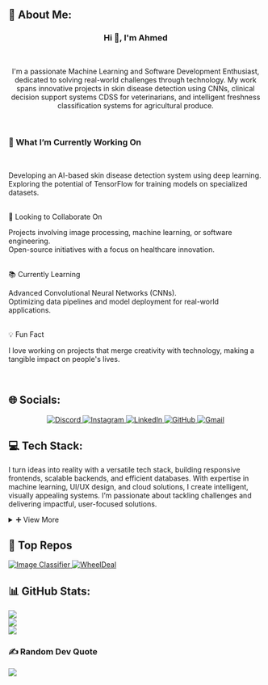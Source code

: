 ## 💫 About Me:
<h3 align="center">Hi 👋, I'm Ahmed</h3><br>
<p align="center">I'm a passionate Machine Learning and Software Development Enthusiast, dedicated to solving real-world challenges through technology. My work spans innovative projects in skin disease detection using CNNs, clinical decision support systems CDSS for veterinarians, and intelligent freshness classification systems for agricultural produce.</p><br>
<h3>🚀 What I’m Currently Working On</h3><br>
<p>Developing an AI-based skin disease detection system using deep learning.<br>Exploring the potential of TensorFlow for training models on specialized datasets.</p><br>
🤝 Looking to Collaborate On<br>
<p>Projects involving image processing, machine learning, or software engineering.<br>Open-source initiatives with a focus on healthcare innovation.</p><br>
📚 Currently Learning<br>
<p>Advanced Convolutional Neural Networks (CNNs).<br>Optimizing data pipelines and model deployment for real-world applications.</p><br>
💡 Fun Fact<br>
<p>I love working on projects that merge creativity with technology, making a tangible impact on people's lives.</p><br>


## 🌐 Socials:
<p align="center">
  <a href="https://discord.gg/blackdeath_.">
    <img src="https://img.shields.io/badge/Discord-%237289DA.svg?logo=discord&logoColor=white" alt="Discord">
  </a>
  <a href="https://instagram.com/ahmedali.s1044">
    <img src="https://img.shields.io/badge/Instagram-%23E4405F.svg?logo=Instagram&logoColor=white" alt="Instagram">
  </a>
  <a href="https://linkedin.com/in/ahmed-ali-sheikh-84507b1b9">
    <img src="https://img.shields.io/badge/LinkedIn-%230077B5.svg?logo=linkedin&logoColor=white" alt="LinkedIn">
  </a>
  <a href="https://github.com/ahmedalisheikh4">
    <img src="https://img.shields.io/badge/GitHub-black?logo=github&logoColor=white" alt="GitHub">
  </a>
  <a href="mailto:ahmedali.s786@gmail.com">
    <img src="https://img.shields.io/badge/Gmail-red?logo=gmail&logoColor=white" alt="Gmail">
  </a>
</p>



## 💻 Tech Stack:
<p>
I turn ideas into reality with a versatile tech stack, building responsive frontends, scalable backends, and efficient databases. With expertise in machine learning, UI/UX design, and cloud solutions, I create intelligent, visually appealing systems. I’m passionate about tackling challenges and delivering impactful, user-focused solutions.
</p>

<details>
  <summary style="cursor: pointer;">
    <span style="display: inline-block; transition: transform 0.2s;">➕</span> View More
  </summary>

  ### Programming Languages
  ![C](https://img.shields.io/badge/c-%2300599C.svg?style=for-the-badge&logo=c&logoColor=white) ![C++](https://img.shields.io/badge/c++-%2300599C.svg?style=for-the-badge&logo=c%2B%2B&logoColor=white) ![C#](https://img.shields.io/badge/c%23-%23239120.svg?style=for-the-badge&logo=csharp&logoColor=white) ![Python](https://img.shields.io/badge/python-3670A0?style=for-the-badge&logo=python&logoColor=ffdd54) ![JavaScript](https://img.shields.io/badge/javascript-%23323330.svg?style=for-the-badge&logo=javascript&logoColor=%23F7DF1E) ![TypeScript](https://img.shields.io/badge/typescript-%23007ACC.svg?style=for-the-badge&logo=typescript&logoColor=white) ![AssemblyScript](https://img.shields.io/badge/assembly%20script-%23000000.svg?style=for-the-badge&logo=assemblyscript&logoColor=white)

  ---

  ### Scripting & Markup
  ![LaTeX](https://img.shields.io/badge/latex-%23008080.svg?style=for-the-badge&logo=latex&logoColor=white) ![Markdown](https://img.shields.io/badge/markdown-%23000000.svg?style=for-the-badge&logo=markdown&logoColor=white) ![YAML](https://img.shields.io/badge/yaml-%23ffffff.svg?style=for-the-badge&logo=yaml&logoColor=151515)

  ---

  ### Front-End Development
  ![Next JS](https://img.shields.io/badge/Next-black?style=for-the-badge&logo=next.js&logoColor=white) ![React](https://img.shields.io/badge/react-%2320232a.svg?style=for-the-badge&logo=react&logoColor=%2361DAFB) ![TailwindCSS](https://img.shields.io/badge/tailwindcss-%2338B2AC.svg?style=for-the-badge&logo=tailwind-css&logoColor=white) ![ShadcnUI](https://img.shields.io/badge/shadcn%2Fui-000000?style=for-the-badge&logo=shadcnui&logoColor=white) ![Blazor](https://img.shields.io/badge/blazor-%235C2D91.svg?style=for-the-badge&logo=blazor&logoColor=white) ![HTML5](https://img.shields.io/badge/html5-%23E34F26.svg?style=for-the-badge&logo=html5&logoColor=white) ![CSS3](https://img.shields.io/badge/css3-%231572B6.svg?style=for-the-badge&logo=css3&logoColor=white) ![Bootstrap](https://img.shields.io/badge/bootstrap-%238511FA.svg?style=for-the-badge&logo=bootstrap&logoColor=white)

  ---


  ### Back-End Development
![FastAPI](https://img.shields.io/badge/FastAPI-005571?style=for-the-badge&logo=fastapi) ![NodeJS](https://img.shields.io/badge/node.js-6DA55F?style=for-the-badge&logo=node.js&logoColor=white) ![Express.js](https://img.shields.io/badge/express.js-%23404d59.svg?style=for-the-badge&logo=express&logoColor=%2361DAFB) ![.NET](https://img.shields.io/badge/.NET-5C2D91?style=for-the-badge&logo=.net&logoColor=white) ![Flask](https://img.shields.io/badge/Flask-%23000.svg?style=for-the-badge&logo=flask&logoColor=white) ![PHP](https://img.shields.io/badge/php-%23777BB4.svg?style=for-the-badge&logo=php&logoColor=white)

  ---

  ### DevOps & Cloud
  ![Azure](https://img.shields.io/badge/azure-%230072C6.svg?style=for-the-badge&logo=microsoftazure&logoColor=white) ![Github Pages](https://img.shields.io/badge/github%20pages-121013?style=for-the-badge&logo=github&logoColor=white) ![Github Actions](https://img.shields.io/badge/github%20actions-121013.svg?style=for-the-badge&logo=githubactions&logoColor=white) ![Docker](https://img.shields.io/badge/docker-%230db7ed.svg?style=for-the-badge&logo=docker&logoColor=white)

  ---

  ### Content Management Systems
![WordPress](https://img.shields.io/badge/WordPress-%23117AC9.svg?style=for-the-badge&logo=WordPress&logoColor=white) 
![Wix](https://img.shields.io/badge/Wix-%23FF0080.svg?style=for-the-badge&logo=wix&logoColor=white)

  ---

  ### Databases
  ![MongoDB](https://img.shields.io/badge/MongoDB-%234ea94b.svg?style=for-the-badge&logo=mongodb&logoColor=white) ![MySQL](https://img.shields.io/badge/mysql-4479A1.svg?style=for-the-badge&logo=mysql&logoColor=white) ![Microsoft SQL Server](https://img.shields.io/badge/Microsoft%20SQL%20Server-CC2927?style=for-the-badge&logo=microsoft%20sql%20server&logoColor=white)

  ---

  ### Data Science & Machine Learning
  ![Keras](https://img.shields.io/badge/Keras-%23D00000.svg?style=for-the-badge&logo=Keras&logoColor=white) ![Matplotlib](https://img.shields.io/badge/Matplotlib-%23ffffff.svg?style=for-the-badge&logo=Matplotlib&logoColor=black) ![NumPy](https://img.shields.io/badge/numpy-%23013243.svg?style=for-the-badge&logo=numpy&logoColor=white) ![Pandas](https://img.shields.io/badge/pandas-%23150458.svg?style=for-the-badge&logo=pandas&logoColor=white) ![PyTorch](https://img.shields.io/badge/PyTorch-%23EE4C2C.svg?style=for-the-badge&logo=PyTorch&logoColor=white) ![scikit-learn](https://img.shields.io/badge/scikit--learn-%23F7931E.svg?style=for-the-badge&logo=scikit-learn&logoColor=white) ![TensorFlow](https://img.shields.io/badge/TensorFlow-%23FF6F00.svg?style=for-the-badge&logo=TensorFlow&logoColor=white)
  
  ---

  ### Design & Collaboration Tools
![Canva](https://img.shields.io/badge/Canva-%2300C4CC.svg?style=for-the-badge&logo=Canva&logoColor=white) 
![Figma](https://img.shields.io/badge/figma-%23F24E1E.svg?style=for-the-badge&logo=figma&logoColor=white) 
![Slack](https://img.shields.io/badge/Slack-4A154B.svg?style=for-the-badge&logo=slack&logoColor=white)
![Zoom](https://img.shields.io/badge/Zoom-2D8CFF.svg?style=for-the-badge&logo=zoom&logoColor=white)

  ---

</details>

  ## 📂 Top Repos
<p> <a href="https://github.com/ahmedalisheikh4/Image-classifier"> <img src="https://github-readme-stats.vercel.app/api/pin/?username=ahmedalisheikh4&repo=Image-classifier&title_color=fff&icon_color=f9f9f9&text_color=9f9f9f&bg_color=151515" alt="Image Classifier"/> </a> <a href="https://github.com/ahmedalisheikh4/WheelDeal"> <img src="https://github-readme-stats.vercel.app/api/pin/?username=ahmedalisheikh4&repo=WheelDeal&title_color=fff&icon_color=f9f9f9&text_color=9f9f9f&bg_color=151515" alt="WheelDeal"/> </a> </p>

## 📊 GitHub Stats:
![](https://github-readme-stats.vercel.app/api?username=ahmedalisheikh4&theme=radical&hide_border=false&include_all_commits=true&count_private=false)<br/>
![](https://github-readme-streak-stats.herokuapp.com/?user=ahmedalisheikh4&theme=radical&hide_border=false)<br/>
![](https://github-readme-stats.vercel.app/api/top-langs/?username=ahmedalisheikh4&theme=radical&hide_border=false&include_all_commits=true&count_private=false&layout=compact)

### ✍️ Random Dev Quote
![](https://quotes-github-readme.vercel.app/api?type=horizontal&theme=radical)
